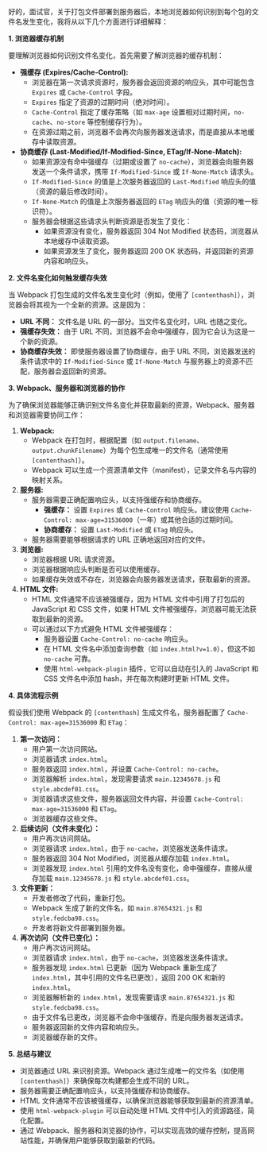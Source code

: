 好的，面试官，关于打包文件部署到服务器后，本地浏览器如何识别到每个包的文件名发生变化，我将从以下几个方面进行详细解释：

**1. 浏览器缓存机制**

要理解浏览器如何识别文件名变化，首先需要了解浏览器的缓存机制：

*   **强缓存 (Expires/Cache-Control):**
    *   浏览器在第一次请求资源时，服务器会返回资源的响应头，其中可能包含 `Expires` 或 `Cache-Control` 字段。
    *   `Expires` 指定了资源的过期时间（绝对时间）。
    *   `Cache-Control` 指定了缓存策略（如 `max-age` 设置相对过期时间，`no-cache`、`no-store` 等控制缓存行为）。
    *   在资源过期之前，浏览器不会再次向服务器发送请求，而是直接从本地缓存中读取资源。
*   **协商缓存 (Last-Modified/If-Modified-Since, ETag/If-None-Match):**
    *   如果资源没有命中强缓存（过期或设置了 `no-cache`），浏览器会向服务器发送一个条件请求，携带 `If-Modified-Since` 或 `If-None-Match` 请求头。
    *   `If-Modified-Since` 的值是上次服务器返回的 `Last-Modified` 响应头的值（资源的最后修改时间）。
    *   `If-None-Match` 的值是上次服务器返回的 `ETag` 响应头的值（资源的唯一标识符）。
    *   服务器会根据这些请求头判断资源是否发生了变化：
        *   如果资源没有变化，服务器返回 304 Not Modified 状态码，浏览器从本地缓存中读取资源。
        *   如果资源发生了变化，服务器返回 200 OK 状态码，并返回新的资源内容和响应头。

**2. 文件名变化如何触发缓存失效**

当 Webpack 打包生成的文件名发生变化时（例如，使用了 `[contenthash]`），浏览器会将其视为一个全新的资源。这是因为：

*   **URL 不同：** 文件名是 URL 的一部分。当文件名变化时，URL 也随之变化。
*   **强缓存失效：** 由于 URL 不同，浏览器不会命中强缓存，因为它会认为这是一个新的资源。
*   **协商缓存失效：** 即使服务器设置了协商缓存，由于 URL 不同，浏览器发送的条件请求中的 `If-Modified-Since` 或 `If-None-Match` 与服务器上的资源不匹配，服务器会返回新的资源。

**3. Webpack、服务器和浏览器的协作**

为了确保浏览器能够正确识别文件名变化并获取最新的资源，Webpack、服务器和浏览器需要协同工作：

1.  **Webpack:**
    *   Webpack 在打包时，根据配置（如 `output.filename`、`output.chunkFilename`）为每个包生成唯一的文件名（通常使用 `[contenthash]`）。
    *   Webpack 可以生成一个资源清单文件（manifest），记录文件名与内容的映射关系。
2.  **服务器:**
    *   服务器需要正确配置响应头，以支持强缓存和协商缓存。
        *   **强缓存：** 设置 `Expires` 或 `Cache-Control` 响应头。建议使用 `Cache-Control: max-age=31536000`（一年）或其他合适的过期时间。
        *   **协商缓存：** 设置 `Last-Modified` 或 `ETag` 响应头。
    *   服务器需要能够根据请求的 URL 正确地返回对应的文件。
3.  **浏览器:**
    *   浏览器根据 URL 请求资源。
    *   浏览器根据响应头判断是否可以使用缓存。
    *   如果缓存失效或不存在，浏览器会向服务器发送请求，获取最新的资源。
4.  **HTML 文件:**
    *   HTML 文件通常不应该被强缓存，因为 HTML 文件中引用了打包后的 JavaScript 和 CSS 文件，如果 HTML 文件被强缓存，浏览器可能无法获取到最新的资源。
    *   可以通过以下方式避免 HTML 文件被强缓存：
        *   服务器设置 `Cache-Control: no-cache` 响应头。
        *   在 HTML 文件名中添加查询参数（如 `index.html?v=1.0`），但这不如 `no-cache` 可靠。
        *   使用 `html-webpack-plugin` 插件，它可以自动在引入的 JavaScript 和 CSS 文件名中添加 hash，并在每次构建时更新 HTML 文件。

**4. 具体流程示例**

假设我们使用 Webpack 的 `[contenthash]` 生成文件名，服务器配置了 `Cache-Control: max-age=31536000` 和 `ETag`：

1.  **第一次访问：**
    *   用户第一次访问网站。
    *   浏览器请求 `index.html`。
    *   服务器返回 `index.html`，并设置 `Cache-Control: no-cache`。
    *   浏览器解析 `index.html`，发现需要请求 `main.12345678.js` 和 `style.abcdef01.css`。
    *   浏览器请求这些文件，服务器返回文件内容，并设置 `Cache-Control: max-age=31536000` 和 `ETag`。
    *   浏览器缓存这些文件。
2.  **后续访问（文件未变化）：**
    *   用户再次访问网站。
    *   浏览器请求 `index.html`，由于 `no-cache`，浏览器发送条件请求。
    *   服务器返回 304 Not Modified，浏览器从缓存加载 `index.html`。
    *   浏览器发现 `index.html` 引用的文件名没有变化，命中强缓存，直接从缓存加载 `main.12345678.js` 和 `style.abcdef01.css`。
3.  **文件更新：**
    *   开发者修改了代码，重新打包。
    *   Webpack 生成了新的文件名，如 `main.87654321.js` 和 `style.fedcba98.css`。
    *   开发者将新文件部署到服务器。
4.  **再次访问（文件已变化）：**
    *   用户再次访问网站。
    *   浏览器请求 `index.html`，由于 `no-cache`，浏览器发送条件请求。
    *   服务器发现 `index.html` 已更新（因为 Webpack 重新生成了 `index.html`，其中引用的文件名已更改），返回 200 OK 和新的 `index.html`。
    *   浏览器解析新的 `index.html`，发现需要请求 `main.87654321.js` 和 `style.fedcba98.css`。
    *   由于文件名已更改，浏览器不会命中强缓存，而是向服务器发送请求。
    *   服务器返回新的文件内容和响应头。
    *   浏览器缓存新的文件。

**5. 总结与建议**

*   浏览器通过 URL 来识别资源。Webpack 通过生成唯一的文件名（如使用 `[contenthash]`）来确保每次构建都会生成不同的 URL。
*   服务器需要正确配置响应头，以支持强缓存和协商缓存。
*   HTML 文件通常不应该被强缓存，以确保浏览器能够获取到最新的资源清单。
*   使用 `html-webpack-plugin` 可以自动处理 HTML 文件中引入的资源路径，简化配置。
*   通过 Webpack、服务器和浏览器的协作，可以实现高效的缓存控制，提高网站性能，并确保用户能够获取到最新的代码。
